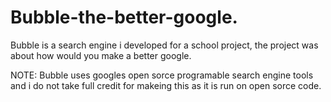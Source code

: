 # Bubble-the-better-google.
Bubble is a search engine i developed for a school project, the project was about how would you make a better google.

NOTE: Bubble uses googles open sorce programable search engine tools and i do not take full credit for makeing this as it is run on open sorce code.
